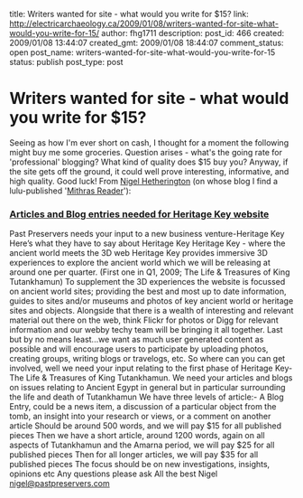 title: Writers wanted for site - what would you write for $15?
link: http://electricarchaeology.ca/2009/01/08/writers-wanted-for-site-what-would-you-write-for-15/
author: fhg1711
description: 
post_id: 466
created: 2009/01/08 13:44:07
created_gmt: 2009/01/08 18:44:07
comment_status: open
post_name: writers-wanted-for-site-what-would-you-write-for-15
status: publish
post_type: post

# Writers wanted for site - what would you write for $15?

Seeing as how I'm ever short on cash, I thought for a moment the following might buy me some groceries. Question arises - what's the going rate for 'professional' blogging? What kind of quality does $15 buy you? Anyway, if the site gets off the ground, it could well prove interesting, informative, and high quality. Good luck! From [Nigel Hetherington](http://pastpreservers.blogspot.com/) (on whose blog I find a lulu-published '[Mithras Reader](http://www.lulu.com/content/4848357)'): 

### [Articles and Blog entries needed for Heritage Key website](http://pastpreservers.blogspot.com/2009/01/articles-and-blog-entries-needed-for.html)

Past Preservers needs your input to a new business venture-Heritage Key Here’s what they have to say about Heritage Key Heritage Key - where the ancient world meets the 3D web Heritage Key provides immersive 3D experiences to explore the ancient world which we will be releasing at around one per quarter. (First one in Q1, 2009; The Life & Treasures of King Tutankhamun) To supplement the 3D experiences the website is focussed on ancient world sites; providing the best and most up to date information, guides to sites and/or museums and photos of key ancient world or heritage sites and objects. Alongside that there is a wealth of interesting and relevant material out there on the web, think Flickr for photos or Digg for relevant information and our webby techy team will be bringing it all together. Last but by no means least...we want as much user generated content as possible and will encourage users to participate by uploading photos, creating groups, writing blogs or travelogs, etc. So where can you can get involved, well we need your input relating to the first phase of Heritage Key- The Life & Treasures of King Tutankhamun. We need your articles and blogs on issues relating to Ancient Egypt in general but in particular surrounding the life and death of Tutankhamun We have three levels of article:- A Blog Entry, could be a news item, a discussion of a particular object from the tomb, an insight into your research or views, or a comment on another article Should be around 500 words, and we will pay $15 for all published pieces Then we have a short article, around 1200 words, again on all aspects of Tutankhamun and the Amarna period, we will pay $25 for all published pieces Then for all longer articles, we will pay $35 for all published pieces The focus should be on new investigations, insights, opinions etc Any questions please ask All the best Nigel nigel@pastpreservers.com